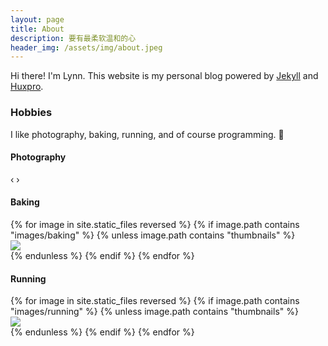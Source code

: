 ```yaml
---
layout: page
title: About
description: 要有最柔软温和的心
header_img: /assets/img/about.jpeg
---
```


Hi there! I'm Lynn. This website is my personal blog powered by [Jekyll](https://jekyllrb.com/) and [Huxpro](https://github.com/lynn9388/huxpro).

### Hobbies

I like photography, baking, running, and of course programming. 🙂

#### Photography

<!-- Support for photo gallery https://github.com/blueimp/Gallery -->
<link rel="stylesheet" href="https://cdnjs.cloudflare.com/ajax/libs/blueimp-gallery/2.34.1/css/blueimp-gallery.min.css" integrity="sha256-naDjnon+nzJq+z5LGT5dfwVi+u7YLvkdWwaUsxAgMxE=" crossorigin="anonymous" />
<script src="https://cdnjs.cloudflare.com/ajax/libs/blueimp-gallery/2.34.1/js/blueimp-gallery.min.js" integrity="sha256-EcnKZNKRqT2zlkvfoLcGvm2fLPoXIltTuBL3buEbNsE=" crossorigin="anonymous"></script>

<div id="blueimp-gallery-carousel" class="blueimp-gallery blueimp-gallery-carousel my-3" style="color: white">
    <div class="slides"></div>
    <a class="prev">‹</a>
    <a class="next">›</a>
    <a class="play-pause"></a>
    <ol class="indicator"></ol>
</div>

<div id="photography-links" style="display: none;">
    {% for image in site.static_files reversed %}
        {% if image.path contains "images/photography" %}
            {% unless image.path contains "thumbnails" %}
                <a href="{{ image.path }}">
                    <img src="{{ site.baseurl }}/assets/images/photography/thumbnails/{{ image.name }}">
                </a>
            {% endunless %}
        {% endif %}
    {% endfor %}
</div>

<script>
    blueimp.Gallery(document.getElementById("photography-links").getElementsByTagName("a"), {
        container: '#blueimp-gallery-carousel',
        carousel: true
    })
</script>

#### Baking

<!-- Support for fancybox https://github.com/fancyapps/fancybox -->
<link rel="stylesheet" href="https://cdnjs.cloudflare.com/ajax/libs/fancybox/3.5.7/jquery.fancybox.min.css" integrity="sha256-Vzbj7sDDS/woiFS3uNKo8eIuni59rjyNGtXfstRzStA=" crossorigin="anonymous" />
<script src="https://cdnjs.cloudflare.com/ajax/libs/fancybox/3.5.7/jquery.fancybox.min.js" integrity="sha256-yt2kYMy0w8AbtF89WXb2P1rfjcP/HTHLT7097U8Y5b8=" crossorigin="anonymous"></script>

<div class="row mt-3">
    {% for image in site.static_files reversed %}
        {% if image.path contains "images/baking" %}
            {% unless image.path contains "thumbnails" %}
                <div class="col-3 col-sm-2 pb-3">
                    <a data-fancybox="baking-images" data-caption="{{ image.basename }}" href="{{ image.path }}" >
                        <img class="img-fluid img-thumbnail img-responsive" src="{{ site.baseurl }}/assets/images/baking/thumbnails/{{ image.name }}">
                    </a>
                </div>
            {% endunless %}
        {% endif %}
    {% endfor %}
</div>

#### Running

<div class="row mt-3">
    {% for image in site.static_files reversed %}
        {% if image.path contains "images/running" %}
            {% unless image.path contains "thumbnails" %}
                <div class="col-4 col-sm-3 pb-3">
                    <a data-fancybox="running-images" data-caption="{{ image.basename }}" href="{{ image.path }}" >
                        <img class="img-fluid img-thumbnail img-responsive" src="{{ site.baseurl }}/assets/images/running/thumbnails/{{ image.name }}">
                    </a>
                </div>
            {% endunless %}
        {% endif %}
    {% endfor %}
</div>

<script>
    $('[data-fancybox="baking-images"], [data-fancybox="running-images"]').fancybox({
        transitionEffect: "slide",

        // Support for retina displays.
        afterLoad : function(instance, current) {
            var pixelRatio = window.devicePixelRatio || 1;

            if ( pixelRatio > 1.5 ) {
                current.width  = current.width  / pixelRatio;
                current.height = current.height / pixelRatio;
            }
        }
    });
</script>
